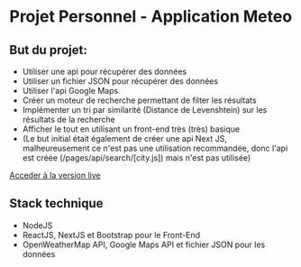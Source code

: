 # Projet Personnel - Application Meteo

## But du projet:

- Utiliser une api pour récupérer des données
- Utiliser un fichier JSON pour récupérer des données
- Utiliser l'api Google Maps
- Créer un moteur de recherche permettant de filter les résultats
- Implémenter un tri par similarité (Distance de Levenshtein) sur les résultats de la recherche
- Afficher le tout en utilisant un front-end très (très) basique
- (Le but initial était également de créer une api Next JS, malheureusement ce n'est pas une utilisation recommandée, donc l'api est créée (/pages/api/search/[city.js]) mais n'est pas utilisée)

[Acceder à la version live](https://protected-ridge-50006.herokuapp.com)

## Stack technique

- NodeJS
- ReactJS, NextJS et Bootstrap pour le Front-End
- OpenWeatherMap API, Google Maps API et fichier JSON pour les données
